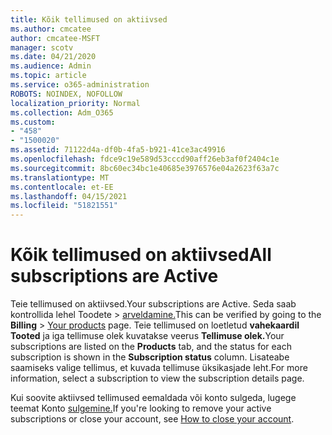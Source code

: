 ```yaml
---
title: Kõik tellimused on aktiivsed
ms.author: cmcatee
author: cmcatee-MSFT
manager: scotv
ms.date: 04/21/2020
ms.audience: Admin
ms.topic: article
ms.service: o365-administration
ROBOTS: NOINDEX, NOFOLLOW
localization_priority: Normal
ms.collection: Adm_O365
ms.custom:
- "458"
- "1500020"
ms.assetid: 71122d4a-df0b-4fa5-b921-41ce3ac49916
ms.openlocfilehash: fdce9c19e589d53cccd90aff26eb3af0f2404c1e
ms.sourcegitcommit: 8bc60ec34bc1e40685e3976576e04a2623f63a7c
ms.translationtype: MT
ms.contentlocale: et-EE
ms.lasthandoff: 04/15/2021
ms.locfileid: "51821551"
---
```

# <a name="all-subscriptions-are-active"></a><span data-ttu-id="d23b9-102">Kõik tellimused on aktiivsed</span><span class="sxs-lookup"><span data-stu-id="d23b9-102">All subscriptions are Active</span></span>

<span data-ttu-id="d23b9-103">Teie tellimused on aktiivsed.</span><span class="sxs-lookup"><span data-stu-id="d23b9-103">Your subscriptions are Active.</span></span> <span data-ttu-id="d23b9-104">Seda saab kontrollida lehel Toodete  \> [arveldamine.](https://go.microsoft.com/fwlink/p/?linkid=842054)</span><span class="sxs-lookup"><span data-stu-id="d23b9-104">This can be verified by going to the **Billing** \> [Your products](https://go.microsoft.com/fwlink/p/?linkid=842054) page.</span></span> <span data-ttu-id="d23b9-105">Teie tellimused on loetletud **vahekaardil Tooted** ja iga tellimuse olek kuvatakse veerus **Tellimuse olek.**</span><span class="sxs-lookup"><span data-stu-id="d23b9-105">Your subscriptions are listed on the **Products** tab, and the status for each subscription is shown in the **Subscription status** column.</span></span> <span data-ttu-id="d23b9-106">Lisateabe saamiseks valige tellimus, et kuvada tellimuse üksikasjade leht.</span><span class="sxs-lookup"><span data-stu-id="d23b9-106">For more information, select a subscription to view the subscription details page.</span></span>
  
<span data-ttu-id="d23b9-107">Kui soovite aktiivsed tellimused eemaldada või konto sulgeda, lugege teemat Konto [sulgemine.](https://docs.microsoft.com/microsoft-365/commerce/close-your-account?view=o365-worldwide)</span><span class="sxs-lookup"><span data-stu-id="d23b9-107">If you're looking to remove your active subscriptions or close your account, see [How to close your account](https://docs.microsoft.com/microsoft-365/commerce/close-your-account?view=o365-worldwide).</span></span>
